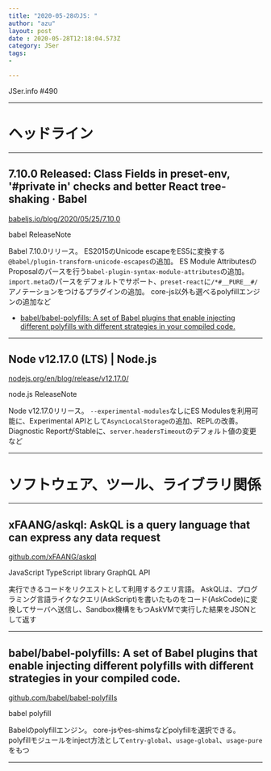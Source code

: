 ```yaml
---
title: "2020-05-28のJS: "
author: "azu"
layout: post
date : 2020-05-28T12:18:04.573Z
category: JSer
tags:
-

---
```


JSer.info #490

----

<h1 class="site-genre">ヘッドライン</h1>

----

## 7.10.0 Released: Class Fields in preset-env, '#private in' checks and better React tree-shaking · Babel
[babeljs.io/blog/2020/05/25/7.10.0](https://babeljs.io/blog/2020/05/25/7.10.0 "7.10.0 Released: Class Fields in preset-env, '#private in' checks and better React tree-shaking · Babel")
<p class="jser-tags jser-tag-icon"><span class="jser-tag">babel</span> <span class="jser-tag">ReleaseNote</span></p>

Babel 7.10.0リリース。
ES2015のUnicode escapeをES5に変換する`@babel/plugin-transform-unicode-escapes`の追加。
ES Module AttributesのProposalのパースを行う`babel-plugin-syntax-module-attributes`の追加。
`import.meta`のパースをデフォルトでサポート、`preset-react`に`/*#__PURE__#/`アノテーションをつけるプラグインの追加。
core-js以外も選べるpolyfillエンジンの追加など

- [babel/babel-polyfills: A set of Babel plugins that enable injecting different polyfills with different strategies in your compiled code.](https://github.com/babel/babel-polyfills "babel/babel-polyfills: A set of Babel plugins that enable injecting different polyfills with different strategies in your compiled code.")

----

## Node v12.17.0 (LTS) | Node.js
[nodejs.org/en/blog/release/v12.17.0/](https://nodejs.org/en/blog/release/v12.17.0/ "Node v12.17.0 (LTS) | Node.js")
<p class="jser-tags jser-tag-icon"><span class="jser-tag">node.js</span> <span class="jser-tag">ReleaseNote</span></p>

Node v12.17.0リリース。
`--experimental-modules`なしにES Modulesを利用可能に、Experimental APIとして`AsyncLocalStorage`の追加、REPLの改善。
Diagnostic ReportがStableに、`server.headersTimeout`のデフォルト値の変更など


----
<h1 class="site-genre">ソフトウェア、ツール、ライブラリ関係</h1>

----

## xFAANG/askql: AskQL is a query language that can express any data request
[github.com/xFAANG/askql](https://github.com/xFAANG/askql "xFAANG/askql: AskQL is a query language that can express any data request")
<p class="jser-tags jser-tag-icon"><span class="jser-tag">JavaScript</span> <span class="jser-tag">TypeScript</span> <span class="jser-tag">library</span> <span class="jser-tag">GraphQL</span> <span class="jser-tag">API</span></p>

実行できるコードをリクエストとして利用するクエリ言語。
AskQLは、プログラミング言語ライクなクエリ(AskScript)を書いたものをコード(AskCode)に変換してサーバへ送信し、Sandbox機構をもつAskVMで実行した結果をJSONとして返す


----

## babel/babel-polyfills: A set of Babel plugins that enable injecting different polyfills with different strategies in your compiled code.
[github.com/babel/babel-polyfills](https://github.com/babel/babel-polyfills "babel/babel-polyfills: A set of Babel plugins that enable injecting different polyfills with different strategies in your compiled code.")
<p class="jser-tags jser-tag-icon"><span class="jser-tag">babel</span> <span class="jser-tag">polyfill</span></p>

Babelのpolyfillエンジン。
core-jsやes-shimsなどpolyfillを選択できる。
polyfillモジュールをinject方法として`entry-global`、`usage-global`、`usage-pure`をもつ


----

